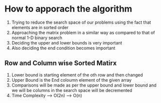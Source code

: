 # How to apporach the algorithm 
1. Trying to reduce the search space of our problems using the fact that elements are in sorted order 
2. Approaching the matrix problem in a similar way as compared to that of normal 1-D binary search
3. Deciding the upper and lower bounds is very important
4. Also deciding the end condition becomes important 


## Row and Column wise Sorted Matirx 
1.  Lower bound is starting element of the oth row and then changed 
2. Upper Bound is the End coloumn element of the given array 
3. Comparisons will be made as per the upper bound and lower bound and we will be columns in the search space will be decremented 
4. Time Complexity --> O(2n) --> O(n)
